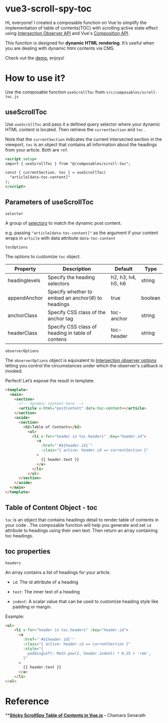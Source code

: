 # vue3-scroll-spy-toc

Hi, everyone! I created a composable function on Vue to simplify the implementation of table of contents(TOC) with scrolling active state effect using [Intersection Observer API](https://developer.mozilla.org/en-US/docs/Web/API/Intersection_Observer_API) and Vue's [Composition API](https://vuejs.org/guide/extras/composition-api-faq.html).

This function is designed for **dynamic HTML rendering**. It’s useful when you are dealing with dynamic html contents via CMS. 

Check out the [demo](https://ethanlam-vue3-scroll-spy-toc.netlify.app/), enjoys!

# How to use it?

Use the composable function `useScrollToc` from `src/composables/scroll-toc.js`

## useScrollToc

Use `useScrollToc` and pass it a defined query selector where your dynamic HTML content is located. Then retrieve the `currentSection` and `toc` .

Note that the `currentSection` indicates the current intersected section in the viewport, `toc` is an object that contains all information about the headings from your article. Both are `ref`.

```jsx
<script setup>
import { useScrollToc } from "@/composables/scroll-toc";

const { currentSection, toc } = useScrollToc(
  "article[data-toc-content]"
);
</script>
```

## Parameters of useScrollToc

`selector`

A group of [selectors](https://developer.mozilla.org/en-US/docs/Learn/CSS/Building_blocks/Selectors) to match the dynamic post content.

e.g. passing  `"article[data-toc-content]"` as the argument if your content wraps in `article` with data attribute `data-toc-content`

`tocOptions` 

The options to customize `toc` object. 

| Property | Description | Default | Type |
| --- | --- | --- | --- |
| headinglevels | Specify the heading selectors | h2, h3, h4, h5, h6 | string |
| appendAnchor | Specify whether to embed an anchor(#) to headings | true | boolean |
| anchorClass | Specify CSS class of the anchor tag | toc-anchor | string |
| headerClass | Specify CSS class of heading in table of contens | toc-header | string |

`observerOptions`

The `observerOptions` object is equivalent to [Intersection observer options](https://developer.mozilla.org/en-US/docs/Web/API/Intersection_Observer_API#intersection_observer_options) letting you control the circumstances under which the observer's callback is invoked.

Perfect! Let’s expose the result in template:

```html
<template>
  <main>
    <section>
      <!-- dynamic content here -->
      <article v-html="postContent" data-toc-content></article>
    </section>
    <aside>
      <section>
        <h2>Table of Contents</h2>
          <ul>
            <li v-for="header in toc.headers" :key="header.id">
              <a
                :href="`#${header.id}`"
                :class="{ active: header.id == currentSection }"
              >
                {{ header.text }}
              </a>
            </li>
          </ul>
      </section>
    </aside>
  </main>
</template>
```

## Table of Content Object - toc

`toc` is an object that contains headings detail to render table of contents in your code . The composable function will help you generate and set `id` attribute to headings using their own text. Then return an array containing toc headings.

## toc properties

`headers` 

An array contains a list of headings for your article.

* `id`: The id attribute of a heading

* `text`: The inner text of a heading

* `indent`: A scalar value that can be used to customize heading style like padding or margin.

Example:

```html
<ul>
    <li v-for="header in toc.headers" :key="header.id">
      <a
        :href="`#${header.id}`"
        :class="{ active: header.id == currentSection }"
        :style="{
          paddingLeft: Math.pow(2, header.indent) * 0.25 + 'rem',
        }"
      >
        {{ header.text }}
      </a>
    </li>
</ul>
```

# Reference

****[Sticky ScrollSpy Table of Contents in Vue.js](https://medium.com/ascentic-technology/sticky-scrollspy-table-of-contents-in-vue-js-73d2d6f0a1cd) -** Chamara Senarath